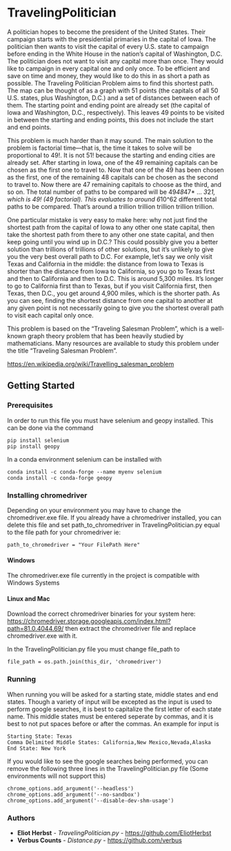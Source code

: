# TravelingPolitician
A politician hopes to become the president of the United States. Their campaign starts with the presidential primaries in the capital of Iowa. The politician then wants to visit the capital of every U.S. state to campaign before ending in the White House in the nation’s capital of Washington, D.C. The politician does not want to visit any capital more than once. They would like to campaign in every capital one and only once. To be efficient and save on time and money, they would like to do this in as short a path as possible. The Traveling Politician Problem aims to find this shortest path. The map can be thought of as a graph with 51 points (the capitals of all 50 U.S. states, plus Washington, D.C.) and a set of distances between each of them. The starting point and ending point are already set (the capital of Iowa and Washington, D.C., respectively). This leaves 49 points to be visited in between the starting and ending points, this does not include the start and end points.

This problem is much harder than it may sound. The main solution to the problem is factorial time—that is, the time it takes to solve will be proportional to 49!. It is not 51! because the starting and ending cities are already set. After starting in Iowa, one of the 49 remaining capitals can be chosen as the first one to travel to. Now that one of the 49 has been chosen as the first, one of the remaining 48 capitals can be chosen as the second to travel to. Now there are 47 remaining capitals to choose as the third, and so on. The total number of paths to be compared will be 49*48*47* … *3*2*1, which is 49! (49 factorial). This evaluates to around 6*10^62 different total paths to be compared. That’s around a trillion trillion trillion trillion trillion. 

One particular mistake is very easy to make here: why not just find the shortest path from the capital of Iowa to any other one state capital, then take the shortest path from there to any other one state capital, and then keep going until you wind up in D.C.? This could possibly give you a better solution than trillions of trillions of other solutions, but it’s unlikely to give you the very best overall path to D.C. For example, let’s say we only visit Texas and California in the middle: the distance from Iowa to Texas is shorter than the distance from Iowa to California, so you go to Texas first and then to California and then to D.C. This is around 5,300 miles. It’s longer to go to California first than to Texas, but if you visit California first, then Texas, then D.C., you get around 4,900 miles, which is the shorter path. As you can see, finding the shortest distance from one capital to another at any given point is not necessarily going to give you the shortest overall path to visit each capital only once. 

This problem is based on the “Traveling Salesman Problem”, which is a well-known graph theory problem that has been heavily studied by mathematicians. Many resources are available to study this problem under the title “Traveling Salesman Problem”.

https://en.wikipedia.org/wiki/Travelling_salesman_problem

## Getting Started 

### Prerequisites

In order to run this file you must have selenium and geopy installed. This can be done via the command

```
pip install selenium
pip install geopy
```

In a conda environment selenium can be installed with
```
conda install -c conda-forge --name myenv selenium 
conda install -c conda-forge geopy
```

### Installing chromedriver 

Depending on your environment you may have to change the chromedriver.exe file. If you already have a chromedriver installed, you can delete this file and set path_to_chromedriver in TravelingPolitician.py equal to the file path for your chromedriver ie:
```
path_to_chromedriver = "Your FilePath Here"
```

#### Windows
The chromedriver.exe file currently in the project is compatible with Windows Systems

#### Linux and Mac

Download the correct chromedriver binaries for your system here: https://chromedriver.storage.googleapis.com/index.html?path=81.0.4044.69/ then extract the chromedriver file and replace chromedriver.exe with it.

In the TravelingPolitician.py file you must change file_path to

```
file_path = os.path.join(this_dir, 'chromedriver')
```

### Running

When running you will be asked for a starting state, middle states and end states. Though a variety of input will be excepted as the input is used to perform google searches, it is best to capitalize the first letter of each state name. This middle states must be entered seperate by commas, and it is best to not put spaces before or after the commas. An example for input is
```
Starting State: Texas
Comma Delimited Middle States: California,New Mexico,Nevada,Alaska
End State: New York
```

If you would like to see the google searches being performed, you can remove the following three lines in the TravelingPolitician.py file (Some environments will not support this)

```
chrome_options.add_argument('--headless')
chrome_options.add_argument('--no-sandbox')
chrome_options.add_argument('--disable-dev-shm-usage')
```

### Authors 
* **Eliot Herbst** - *TravelingPolitician.py* - https://github.com/EliotHerbst
* **Verbus Counts** - *Distance.py* - https://github.com/verbus
